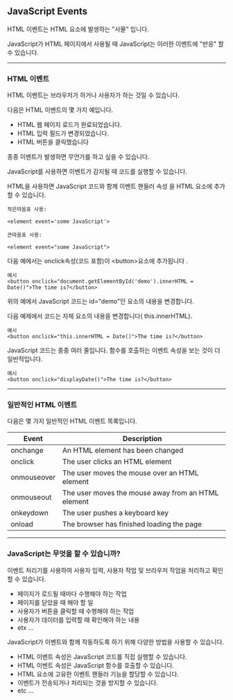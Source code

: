 ## JavaScript Events

HTML 이벤트는 HTML 요소에 발생하는 "사물" 입니다.

JavaScript가 HTML 페이지에서 사용될 때 JavaScript는 이러한 이벤트에 "반응" 할 수 있습니다.

---

### HTML 이벤트

HTML 이벤트는 브라우저가 하거나 사용자가 하는 것일 수 있습니다.

다음은 HTML 이벤트의 몇 가지 예입니다.

- HTML 웹 페이지 로드가 완료되었습니다.
- HTML 입력 필드가 변경되었습니다.
- HTML 버튼을 클릭했습니다

종종 이벤트가 발생하면 무언가를 하고 싶을 수 있습니다.

JavaScript를 사용하면 이벤트가 감지될 때 코드를 실행할 수 있습니다.

HTML을 사용하면 JavaScript 코드와 함께 이벤트 핸들러 속성 을 HTML 요소에 추가할 수 있습니다.

    작은따옴표 사용:

    <element event='some JavaScript'>

    큰따옴표 사용:

    <element event="some JavaScript">

다음 예에서는 onclick속성(코드 포함)이 \<button>요소에 추가됩니다 .

    예시
    <button onclick="document.getElementById('demo').innerHTML = Date()">The time is?</button>

위의 예에서 JavaScript 코드는 id="demo"인 요소의 내용을 변경합니다.

다음 예제에서 코드는 자체 요소의 내용을 변경합니다( this.innerHTML).

    예시
    <button onclick="this.innerHTML = Date()">The time is?</button>

JavaScript 코드는 종종 여러 줄입니다. 함수를 호출하는 이벤트 속성을 보는 것이 더 일반적입니다.

    예시
    <button onclick="displayDate()">The time is?</button>

---

### 일반적인 HTML 이벤트

다음은 몇 가지 일반적인 HTML 이벤트 목록입니다.

| Event       | Description                                        |
| ----------- | -------------------------------------------------- |
| onchange    | An HTML element has been changed                   |
| onclick     | The user clicks an HTML element                    |
| onmouseover | The user moves the mouse over an HTML element      |
| onmouseout  | The user moves the mouse away from an HTML element |
| onkeydown   | The user pushes a keyboard key                     |
| onload      | The browser has finished loading the page          |

---

### JavaScript는 무엇을 할 수 있습니까?

이벤트 처리기를 사용하여 사용자 입력, 사용자 작업 및 브라우저 작업을 처리하고 확인할 수 있습니다.

- 페이지가 로드될 때마다 수행해야 하는 작업
- 페이지를 닫았을 때 해야 할 일
- 사용자가 버튼을 클릭할 때 수행해야 하는 작업
- 사용자가 데이터를 입력할 때 확인해야 하는 내용
- etx ...

JavaScript가 이벤트와 함께 작동하도록 하기 위해 다양한 방법을 사용할 수 있습니다.

- HTML 이벤트 속성은 JavaScript 코드를 직접 실행할 수 있습니다.
- HTML 이벤트 속성은 JavaScript 함수를 호출할 수 있습니다.
- HTML 요소에 고유한 이벤트 핸들러 기능을 할당할 수 있습니다.
- 이벤트가 전송되거나 처리되는 것을 방지할 수 있습니다.
- etc ...
